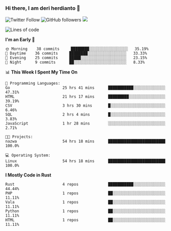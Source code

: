 ### Hi there, I am deri herdianto 👋
![Twitter Follow](https://img.shields.io/twitter/follow/deikatsuo?label=Follow)
![GitHub followers](https://img.shields.io/github/followers/deikatsuo?label=Follow&style=social)
![](https://visitor-badge.glitch.me/badge?page_id=deikatsuo.deikatsuo)

<!--
**deikatsuo/deikatsuo** is a ✨ _special_ ✨ repository because its `README.md` (this file) appears on your GitHub profile.

Here are some ideas to get you started:

- 🔭 I’m currently working on ...
- 🌱 I’m currently learning ...
- 👯 I’m looking to collaborate on ...
- 🤔 I’m looking for help with ...
- 💬 Ask me about ...
- 📫 How to reach me: ...
- 😄 Pronouns: ...
- ⚡ Fun fact: ...
-->

<!--START_SECTION:waka-->
![Lines of code](https://img.shields.io/badge/From%20Hello%20World%20I%27ve%20Written-187054%20lines%20of%20code-blue)

**I'm an Early 🐤** 

```text
🌞 Morning    38 commits     ████████░░░░░░░░░░░░░░░░░   35.19% 
🌆 Daytime    36 commits     ████████░░░░░░░░░░░░░░░░░   33.33% 
🌃 Evening    25 commits     █████░░░░░░░░░░░░░░░░░░░░   23.15% 
🌙 Night      9 commits      ██░░░░░░░░░░░░░░░░░░░░░░░   8.33%

```


📊 **This Week I Spent My Time On** 

```text
💬 Programming Languages: 
Go                       25 hrs 41 mins      ███████████░░░░░░░░░░░░░░   47.31% 
HTML                     21 hrs 17 mins      █████████░░░░░░░░░░░░░░░░   39.19% 
CSV                      3 hrs 30 mins       █░░░░░░░░░░░░░░░░░░░░░░░░   6.46% 
SQL                      2 hrs 4 mins        █░░░░░░░░░░░░░░░░░░░░░░░░   3.83% 
JavaScript               1 hr 28 mins        ░░░░░░░░░░░░░░░░░░░░░░░░░   2.71%

🐱‍💻 Projects: 
nazwa                    54 hrs 18 mins      █████████████████████████   100.0%

💻 Operating System: 
Linux                    54 hrs 18 mins      █████████████████████████   100.0%

```

**I Mostly Code in Rust** 

```text
Rust                     4 repos             ███████████░░░░░░░░░░░░░░   44.44% 
PHP                      1 repos             ██░░░░░░░░░░░░░░░░░░░░░░░   11.11% 
Vala                     1 repos             ██░░░░░░░░░░░░░░░░░░░░░░░   11.11% 
Python                   1 repos             ██░░░░░░░░░░░░░░░░░░░░░░░   11.11% 
HTML                     1 repos             ██░░░░░░░░░░░░░░░░░░░░░░░   11.11%

```



<!--END_SECTION:waka-->
